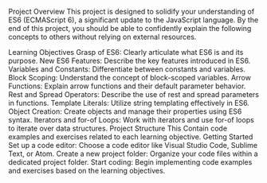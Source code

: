 Project Overview
This project is designed to solidify your understanding of ES6 (ECMAScript 6), a significant update to the JavaScript language. By the end of this project, you should be able to confidently explain the following concepts to others without relying on external resources.

Learning Objectives
Grasp of ES6: Clearly articulate what ES6 is and its purpose.
New ES6 Features: Describe the key features introduced in ES6.
Variables and Constants: Differentiate between constants and variables.
Block Scoping: Understand the concept of block-scoped variables.
Arrow Functions: Explain arrow functions and their default parameter behavior.
Rest and Spread Operators: Describe the use of rest and spread parameters in functions.
Template Literals: Utilize string templating effectively in ES6.
Object Creation: Create objects and manage their properties using ES6 syntax.
Iterators and for-of Loops: Work with iterators and use for-of loops to iterate over data structures.
Project Structure
This Contain code examples and exercises related to each learning objective.
Getting Started
Set up a code editor: Choose a code editor like Visual Studio Code, Sublime Text, or Atom.
Create a new project folder: Organize your code files within a dedicated project folder.
Start coding: Begin implementing code examples and exercises based on the learning objectives.
